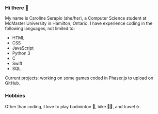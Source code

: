 ### Hi there 👋

<!--
**CarSerapio/CarSerapio** is a ✨ _special_ ✨ repository because its `README.md` (this file) appears on your GitHub profile.

Here are some ideas to get you started:

- 🔭 I’m currently working on ...
- 🌱 I’m currently learning ...
- 👯 I’m looking to collaborate on ...
- 🤔 I’m looking for help with ...
- 💬 Ask me about ...
- 📫 How to reach me: ...
- 😄 Pronouns: ...
- ⚡ Fun fact: ...
-->

My name is Caroline Serapio (she/her), a Computer Science student at McMaster University in Hamilton, Ontario. I have experience coding in the following languages, not limited to: 

* HTML
* CSS
* JavaScript 
* Python 3
* C
* Swift
* SQL 

Current projects: working on some games coded in Phaser.js to upload on GitHub. 

### Hobbies

Other than coding, I love to play badminton 🏸, bike 🚴‍♀️, and travel ✈️.
